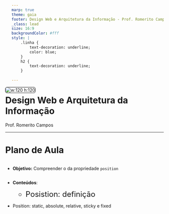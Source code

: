 ```yaml
---
marp: true
theme: gaia
footer: Design Web e Arquitetura da Informação - Prof. Romerito Campos
_class: lead
size: 16:9
backgroundColor: #fff
style: |
    .linha {
        text-decoration: underline;
        color: blue;
    } 
    h2 {
        text-decoration: underline;
    }    
    
---
```


![w:120 h:120](../../assets/ifrn-vertical.png)
# Design Web e Arquitetura da Informação
Prof. Romerito Campos

---

# Plano de Aula

- **Objetivo:** Compreender o da propriedade `position` 

- **Conteúdos**:
  - Posistion: definição
- Position: static, absolute, relative, sticky e fixed

---

<style scoped>
    section {
        display: flex;
        flex-direction: column;
        justify-content: center;
        text-align: center;
    }
</style>

# position

---

# position

- A propriedade `position` indica como podemos posicionar um elemento para sua renderização.

- O valor padrão desta propriedade é `position: static`.
    - Não é necessário indicar este valor
    - Todos os elementos por definição já vem com esta propriedade defindia assim.

- Há 5 positions: `static`, `relative`, `absolute`, `fixed` e `sticky`.   

---

# position

- Um conceito importante sobre position é a ideia de **Containing Block**.

- Basicamente, ele indica qual é o box que contém um elemento.

- Por exemplo, a tag `<html>` é o containing block da tag `<body>`.

- Ou seja, o containing block é o elemento pai em relação aos os elementos filhos.

---

# Position

- Exemplo de Containing Block

```html
<!-- trecho de uma página -->
<body>
    <div class="container">
    </div>
</body>
```

- A tag `<body>` é o containing block do elemento `<div>`.

---

# Position

- É importante considerar o Containing block para saber onde o elemento começa a ser desenhando.

- Vimos que os elementos são desenhados na tela considerando o **fluxo normal de renderização**.
    - Em idiomas cuja escrita é da esquerda para direita: português, inglês entre outros
    - Portanto, o fluxo normal é o mesmo da escrita

- Além disso, devemos considerar que os elementos tem níveis de `block` ou `inline`.

---
# Position

- Por que preciso saber sobre *containing block* e nível de bloco|inline?

- Para alterar o posisionamento de um elemento é necessário ter noção de onde ele inicia o seu desenho.

- Veja a imagem no próximo slide:

--- 

<style scoped>
    {
        display: flex;
        justify-content: center;
        align-items: center;
        flex-direction: column;
    }

    img {
        border-radius: 20px;
        background-color: white;
    }

    ul {
        display: flex;
        width: 100%
    }

</style>

- Vejamos este exemplo:

![w:1000px](./exemplos2/img01.png)

- Ele contém uma `div` com um `h1` dentro conforme o código a seguir.

---

- Código do exemplo anterior

```html
<body>
    <div>
        <h1>Position</h1>
    </div>
</body>
```

- O containing block da `div` é o `body`.

- Ele está no fluxo normal de renderização: esquerda para direita.

- O ponto inicial da div é `top: 0` e `left: 0`.
    - canto superior esquerdo do `body`

---

<style scoped>
    ul + p {
        background-color: yellow;
        height: 80px;
        text-align: center;
        padding-top: calc(30px);
        border-radius:25px;
    }
</style>

- Essa noçãoé importante porque a propriedade position se relaciona com as properidades `left`, `top`, `bottom` e `right`.

- `top: 0` e `left:` 0 indica o canto superior esquerdo

- `top: 0` e `right: 0` indica o canto superior direito.

- Em essência utilizaremos `position` e essas propriedades citadas para:

**Retirar os elementos do fluxo normal de renderização**

---

<style scoped>
    section {
        display: flex;
        flex-direction: column;
        justify-content: center;
        text-align: center;
    }
</style>

# position: relative

---

# position: relative

- O posicionamento relativo permite que se retire o elemento do fluxo normal em relação ao seu posicionamento original.

- Ao sair do local que seria sua posição original, o espaço que o elemento deveria ocupar é mantido.

- Vejamos um exemplo para entender essas definições [Código-Fonte](./exemplos2/):


---
<style scoped>
    section {
        display: flex;
        justify-content: flex-start;
        align-items: center;
        gap:20px
    }

    ul {
        display: flex;
        flex-direction: column;
        align-items:flex-start;
        height: 100%;
        align-self: flex-start;
    }

</style>

- Na imagem temos:
    - Fluxo Normal;
    - `position: relative` com deslocamento do elemento a partir do topo (`top: 25px`)
    - `position: relative` com deslocamento no topo e na esquerda:`top: 25px; left:25px` 

![w:700px](./exemplos2/img02.png)

---

- No primeiro conjunto de quadrados não temos alteração no fluxo de desenho.

- No segundo caso, perceba que o elmento foi deslocado para abaixo. 
    - Ele saí de sua posição original;
    - Ultrapassa o limite da `div` que o contém;
    - Mas seu espaço original é mantido.

- No terceiro caso, acontece o mesmo que no caso dois. Além disso, temos um deslocamento da esquerda para direita.
    - Observe que o elemento sobrepós a terceira caixinha ao ser deslocamento. 

---

<style scoped>
    section pre {
        /* flex: 1 1 50%; */
        float: left;
        margin-left: 20px;
        width: 48%   
    }


</style>

- Este é o comportamento relativo.
- Segue o código que modifica os elementos apresentados.
```css
.top {
    position: relative;
    top: 25px;
    border: 1px solid;
}
```
```css
.left {
    position: relative;
    left: 25px;
    border: 1px solid;
}
```
- Como desafio, crie o exemplo completo.

---

<style scoped>
    section {
        display: flex;
        flex-direction: column;
        justify-content: center;
        text-align: center;
    }
</style>

# position: absolute

---



# position: absolute

- O posicionamento absoluto indica o local em específico onde o elemento é desenhado.

- Além disso, ele não preserva o espaço original do elemento como acontece com `position: relative`.

- Com o `position: absolute` é muito fácil compreender a ideia de **containing block** apresentado no início.

- Observe a imagem a seguir:

---

<style scoped>
    img {
        border: 1px solid black;
        border-radius: 10px;
        margin: 0 auto;  
    }
</style>

- Exemplo de `position: absolute`:

![w:1100px](./exemplos2/img03.png)

- Vejamos os detalhes.

---

- É notável que uma caixa esta sobrepondo a outroa. 

- No caso, a caixa com tom avermelhado está deslocada de sua posição. 

- Além disso, o elemento seguinte que é uma caixa ocupou seu lugar.

- Neste caso, o deslocamento aplicado (`top: 25px`) não funciona da mesma maneira que o `position: relative`.

- Observe que não definimos `left`.

- O position absolute vai usar o  **containing block** `<body>` ao invés de usar a `div`.

---

- Portanto, o elemento considera o top: 0 como sendo o limite do `body`. Ele não considera a div.

- A posição em relação a `left` permanece a posição que deveria ser a original no fluxo normal. Veja a regra CSS:

```css
.top {
    position: absolute;
    top: 25px;
    border: 1px solid;
    background-color: crimson;
    opacity: 70%;
}
```
---

- Agora considere que vamos aplicar a seguinte regra CSS:

```css
.top {
    position: absolute;
    top: 25px;
    left: 0px;
    border: 1px solid;
    background-color: crimson;
    opacity: 70%;
}
```

- Mantenha em mente que o **containing block** é o `body`

- O que será que vai acontecer? Vejamos no slide seguinte.

---

<style scoped>
    {
        display: flex;
        justify-content: center;
    }
    img {
        border: 1px solid black;
        border-radius: 10px;
        margin: 0 auto;  
    }
</style>

![w:1000px](./exemplos2/img04.png)

---

- Na imagem do slide anterior, tempos o resultado da aplicação de `position: absolute` junto com `top` e `left`.

- O elemento será posicionado a partir da esquerda (`left`) da página na posição correspondende a 0. 
    - Isso corresponde a ficar na borda da página.

- Com relação ao topo (`top`), mantém-se o distanciamento da borda superior da página.

- Isso acontece porque o **containing block** padrão para `position: absolute` é o viewport (dimensão da página). 

---

# position: relative e position: absolute

- Caso seja necessário alterar o **containing block** para um elemento com `position: absolute`, podemos relacioná-lo com o `position: relative`.

- O próximo exemplo explora a relação entre uma div ( `position: relative` ) com dois elementos filhos (`position: absolute`)

---

<style scoped>
    {
        display: flex;
        justify-content: center;
    }
    img {
        border: 1px solid black;
        border-radius: 10px;
        margin: 0 auto;  
    }
</style>

![w:900px](./exemplos2/img05.png)

---

- O código HTML é o seguinte:

```html
<body>
    <div class="container">
        <div class="caixa top-right"></div>
        <div class="caixa bottom-left"></div>
    </div>
</body>
```

- Neste exemplo temos:
    - `.container`: `position: relative`
    - `.caixa`: `position: absolute`

---

<style scoped>
    pre {
        float: left;
        margin-left: 20px;
        width: 48%;
    }
</style>

- Além disso, temos também as classes:

```css
.top-right {
    top: 0;
    right: 0;
    background-color: red;
}
```

```css
.bottom-left{
    bottom: 0;
    left: 0;
    background-color: blue;
}
```

- Observe que aplicamos as propriedades para determinar o posicionamento absoluto para as caixas coloridas. 

- A posição top:0 para a caixa vermelha considera a div. Neste caso, não considera a página (body) como sendo seu **containing block**.

- Ou seja a referência para o absolute é o elemento pai da caixa.

---

<style scoped>
    section {
        display: flex;
        flex-direction: column;
        justify-content: center;
        text-align: center;
    }
</style>

# position: fixed

---

# position: fixed

- O positionamento fixado é semelhante ao posicionamento absoluto em alguns aspectos:
  - O elemento é retirado do fluxo normal;
  - Seu espaço original é ocupado;

- A diferença crucial é a seguinte: dada uma página que apresenta rolagem na horizontal, o elemento fixado ficará sempre no mesmo local independentemente da movimentação da página.

---

# position: fixed

<style scoped>
    img {
        float: left;
        margin-right: 50px;
        border-radius: 5px;
        border: 1px solid black;
    }

    ul:last-of-type {             
        font-size: 24px;
    }
    
</style>


- Além disso, o **containing block** considerado para os elementos com `position: absolute` é o `viewport` (a tela inteira).

- Vejamos o exemplo a seguir:

![w:450](./exemplos2/img06.png)

- O elemento de cor verde está fixado
- A div com borda tracejada possui conteúdo maior que sua área (**overflow**)
- Logo, podemos controlar esse overflow com rolagem
- A medida que a houver rolagem de página, o elemento verde permanece fixado.

---

<style scoped>

    pre {
        float: left;
        width: 48%;
        margin-top:0;
    }

    pre:last-of-type {
        margin-left: 20px
    }

    ul {
        clear: both;
    }

</style>

- O código necessário para este exemplo ilustra a ideia do **containing block**:

```css
.container {            
    height: 200px;
    width: 400px;
    margin: 0 auto;
    border: 1px dashed black;
    overflow-y: scroll;
}
```
```css
.fixed {
    position: fixed;
    top: 50px;
    right: calc(50% + 100px);
    height: 50px;
    width: 100px;
    border: 2px dotted green;
    background-color: greenyellow;
}
```

- Veja o código [ex06.html](https://github.com/RomeritoCamposProjetos/design2024/tree/main/slides/11_css/exemplos2) e o vídeo do exemplo [aqui](https://github.com/RomeritoCamposProjetos/design2024/tree/main/slides/11_css/exemplos2/video.mp4)

---

